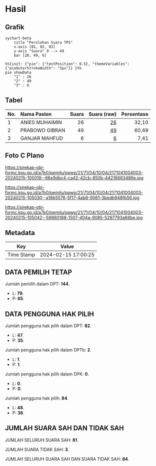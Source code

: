 # Hasil

## Grafik

```mermaid
xychart-beta
    title "Perolehan Suara TPS"
    x-axis [01, 02, 03]
    y-axis "Suara" 0 --> 49
    bar [26, 49, 6]
```

```mermaid
%%{init: {"pie": {"textPosition": 0.5}, "themeVariables": {"pieOuterStrokeWidth": "5px"}} }%%
pie showData
    "1" : 26
    "2" : 49
    "3" : 6
```

## Tabel

| No. | Nama Paslon    | Suara | Suara (raw) | Persentase |
|:--- |:-------------- | -----:| -----------:| ----------:|
| 1   | ANIES MUHAIMIN | 26    | [26][p-1]   | 32,10      |
| 2   | PRABOWO GIBRAN | 49    | [49][p-2]   | 60,49      |
| 3   | GANJAR MAHFUD  | 6     | [6][p-3]    | 7,41       |


[p-1]: https://github.com/gigit-pemilu/pemilu-2024-21-kepulauan-riau/blob/main/pilpres/hitung-suara/sub/21-kepulauan-riau/sub/71-kota-batam/sub/04-nongsa/sub/1004-ngenang/sub/003-tps/sub/paslon-1.txt
[p-2]: https://github.com/gigit-pemilu/pemilu-2024-21-kepulauan-riau/blob/main/pilpres/hitung-suara/sub/21-kepulauan-riau/sub/71-kota-batam/sub/04-nongsa/sub/1004-ngenang/sub/003-tps/sub/paslon-2.txt
[p-3]: https://github.com/gigit-pemilu/pemilu-2024-21-kepulauan-riau/blob/main/pilpres/hitung-suara/sub/21-kepulauan-riau/sub/71-kota-batam/sub/04-nongsa/sub/1004-ngenang/sub/003-tps/sub/paslon-3.txt

## Foto C Plano

https://sirekap-obj-formc.kpu.go.id/a7b0/pemilu/ppwp/21/71/04/10/04/2171041004003-20240215-105018--66e9dbc4-ca42-42cb-850b-44216683486e.jpg

https://sirekap-obj-formc.kpu.go.id/a7b0/pemilu/ppwp/21/71/04/10/04/2171041004003-20240215-105030--a18b5576-5f17-4ab8-9061-3bedb948fb56.jpg

https://sirekap-obj-formc.kpu.go.id/a7b0/pemilu/ppwp/21/71/04/10/04/2171041004003-20240215-105042--59660188-1507-404a-9085-5297793a66be.jpg


## Metadata

| Key        | Value               |
| ---------- | ------------------- |
| Time Stamp | 2024-02-15 17:00:25 |


## DATA PEMILIH TETAP

Jumlah pemilih dalam DPT: **144**.
 * L: **79**.
 * P: **65**.

## DATA PENGGUNA HAK PILIH

Jumlah pengguna hak pilih dalam DPT: **82**.
 * L: **47**.
 * P: **35**.

Jumlah pengguna hak pilih dalam DPTb: **2**.
 * L: **1**.
 * P: **1**.

Jumlah pengguna hak pilih dalam DPK: **0**.
 * L: **0**.
 * P: **0**.

Jumlah pengguna hak pilih: **84**.
 * L: **48**.
 * P: **36**.

## JUMLAH SUARA SAH DAN TIDAK SAH

JUMLAH SELURUH SUARA SAH: **81**.

JUMLAH SUARA TIDAK SAH: **3**.

JUMLAH SELURUH SUARA SAH DAN SUARA TIDAK SAH: **84**.


